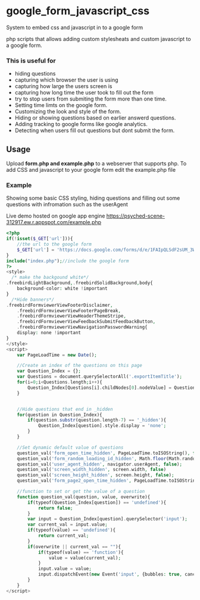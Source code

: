 # google_form_javascript_css
System to embed css and javascript in to a google form

php scripts that allows adding custom stylesheats and custom javascript to
a google form.

### This is useful for
* hiding questions
* capturing which browser the user is using
* capturing how large the users screen is
* capturing how long time the user took to fill out the form
* try to stop users from submiting the form more than one time.
* Setting time limts on the google form.
* Customizing the look and style of the form.
* Hiding or showing questions based on earlier answerd questions.
* Adding tracking to google forms like google analytics.
* Detecting when users fill out questions but dont submit the form.


## Usage
Upload **form.php and example.php** to a webserver that supports php.
To add CSS and javascript to your google form edit the example.php file

### Example
Showing some basic CSS styling, hiding questions and filling out some questions with infromation such as the userAgent

Live demo hosted on google app engine https://psyched-scene-312917.ew.r.appspot.com/example.php
```php
<?php
if(!isset($_GET['url'])){
	//the url to the google form
	$_GET['url'] = 'https://docs.google.com/forms/d/e/1FAIpQLSdF2sUM_3WkdMgtEBd2NlSgKrVdhMMtHJ5_zjOtURrTCootCQ/viewform';
}
include("index.php");//include the google form 
?>
<style>
  /* make the backgound white*/
.freebirdLightBackground,.freebirdSolidBackground,body{
    background-color: white !important
}
  /*Hide banners*/
.freebirdFormviewerViewFooterDisclaimer,
	.freebirdFormviewerViewFooterPageBreak,
	.freebirdFormviewerViewHeaderThemeStripe,
	.freebirdFormviewerViewFeedbackSubmitFeedbackButton,
	.freebirdFormviewerViewNavigationPasswordWarning{
    display: none !important
}
</style>
<script>
	var PageLoadTime = new Date();

	//Create an index of the questions on this page
	var Question_Index = {};
	var Questions = document.querySelectorAll('.exportItemTitle');
	for(i=0;i<Questions.length;i++){
		Question_Index[Questions[i].childNodes[0].nodeValue] = Questions[i].parentElement.parentElement.parentElement.parentElement.parentElement;
	}


	//Hide questions that end in _hidden
	for(question in Question_Index){
		if(question.substr(question.length-7) == '_hidden'){
			Question_Index[question].style.display = 'none';
		}
	}

	//Set dynamic default value of questions
	question_val('form_open_time_hidden', PageLoadTime.toISOString(), false);
	question_val('form_random_loading_id_hidden', Math.floor(Math.random() * 1000000), false);
	question_val('user_agent_hidden', navigator.userAgent, false);
	question_val('screen_width_hidden', screen.width, false)
	question_val('screen_height_hidden', screen.height, false);
	question_val('form_page2_open_time_hidden', PageLoadTime.toISOString(), false);

	//function to set or get the value of a question
	function question_val(question, value, overwrite){
		if(typeof(Question_Index[question]) == 'undefined'){
			return false;
		}
		var input = Question_Index[question].querySelector('input');
		var current_val = input.value;
		if(typeof(value) == 'undefined'){
			return current_val;
		}
		if(overwrite || current_val == ""){
			if(typeof(value) == 'function'){
				value = value(current_val);
			}
			input.value = value;
			input.dispatchEvent(new Event('input', {bubbles: true, cancelable: true}));
		}
	}
</script>
```
